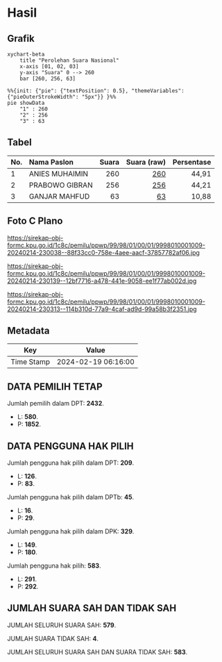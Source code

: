 # Hasil

## Grafik

```mermaid
xychart-beta
    title "Perolehan Suara Nasional"
    x-axis [01, 02, 03]
    y-axis "Suara" 0 --> 260
    bar [260, 256, 63]
```

```mermaid
%%{init: {"pie": {"textPosition": 0.5}, "themeVariables": {"pieOuterStrokeWidth": "5px"}} }%%
pie showData
    "1" : 260
    "2" : 256
    "3" : 63
```

## Tabel

| No. | Nama Paslon    | Suara | Suara (raw) | Persentase |
|:--- |:-------------- | -----:| -----------:| ----------:|
| 1   | ANIES MUHAIMIN | 260   | [260][p-1]  | 44,91      |
| 2   | PRABOWO GIBRAN | 256   | [256][p-2]  | 44,21      |
| 3   | GANJAR MAHFUD  | 63    | [63][p-3]   | 10,88      |


[p-1]: https://github.com/gigit-pemilu/pemilu-2024/blob/main/pilpres/hitung-suara/sub/99-luar-negeri/sub/98-riyadh-arab-saudi/sub/01-riyadh-arab-saudi/sub/0001-riyadh-arab-saudi/sub/009-tps-008/sub/paslon-1.txt
[p-2]: https://github.com/gigit-pemilu/pemilu-2024/blob/main/pilpres/hitung-suara/sub/99-luar-negeri/sub/98-riyadh-arab-saudi/sub/01-riyadh-arab-saudi/sub/0001-riyadh-arab-saudi/sub/009-tps-008/sub/paslon-2.txt
[p-3]: https://github.com/gigit-pemilu/pemilu-2024/blob/main/pilpres/hitung-suara/sub/99-luar-negeri/sub/98-riyadh-arab-saudi/sub/01-riyadh-arab-saudi/sub/0001-riyadh-arab-saudi/sub/009-tps-008/sub/paslon-3.txt

## Foto C Plano

https://sirekap-obj-formc.kpu.go.id/1c8c/pemilu/ppwp/99/98/01/00/01/9998010001009-20240214-230038--88f33cc0-758e-4aee-aacf-37857782af06.jpg

https://sirekap-obj-formc.kpu.go.id/1c8c/pemilu/ppwp/99/98/01/00/01/9998010001009-20240214-230139--12bf7716-a478-441e-9058-ee1f77ab002d.jpg

https://sirekap-obj-formc.kpu.go.id/1c8c/pemilu/ppwp/99/98/01/00/01/9998010001009-20240214-230313--114b310d-77a9-4caf-ad9d-99a58b3f2351.jpg


## Metadata

| Key        | Value               |
| ---------- | ------------------- |
| Time Stamp | 2024-02-19 06:16:00 |


## DATA PEMILIH TETAP

Jumlah pemilih dalam DPT: **2432**.
 * L: **580**.
 * P: **1852**.

## DATA PENGGUNA HAK PILIH

Jumlah pengguna hak pilih dalam DPT: **209**.
 * L: **126**.
 * P: **83**.

Jumlah pengguna hak pilih dalam DPTb: **45**.
 * L: **16**.
 * P: **29**.

Jumlah pengguna hak pilih dalam DPK: **329**.
 * L: **149**.
 * P: **180**.

Jumlah pengguna hak pilih: **583**.
 * L: **291**.
 * P: **292**.

## JUMLAH SUARA SAH DAN TIDAK SAH

JUMLAH SELURUH SUARA SAH: **579**.

JUMLAH SUARA TIDAK SAH: **4**.

JUMLAH SELURUH SUARA SAH DAN SUARA TIDAK SAH: **583**.


